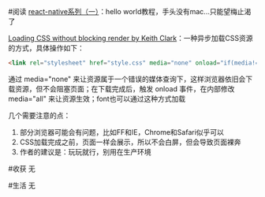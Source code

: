 #阅读
[react-native系列（一）](http://www.w3ctech.com/topic/885)：hello world教程，手头没有mac...只能望梅止渴了

[Loading CSS without blocking render by Keith Clark](http://keithclark.co.uk/articles/loading-css-without-blocking-render/)：一种异步加载CSS资源的方式，具体操作如下：

```html
<link rel="stylesheet" href="style.css" media="none" onload="if(media!='all')media='all'">
```

通过 media="none" 来让资源属于一个错误的媒体查询下，这样浏览器依旧会下载资源，但不会阻塞页面；在下载完成后，触发 onload 事件，在内部修改 media="all" 来让资源生效；font也可以通过这种方式加载

几个需要注意的点：

1. 部分浏览器可能会有问题，比如FF和IE，Chrome和Safari似乎可以
2. CSS加载完成之前，页面一样会展示，所以不会白屏，但会导致页面裸奔
3. 作者的建议是：玩玩就行，别用在生产环境

#收获
无

#生活
无